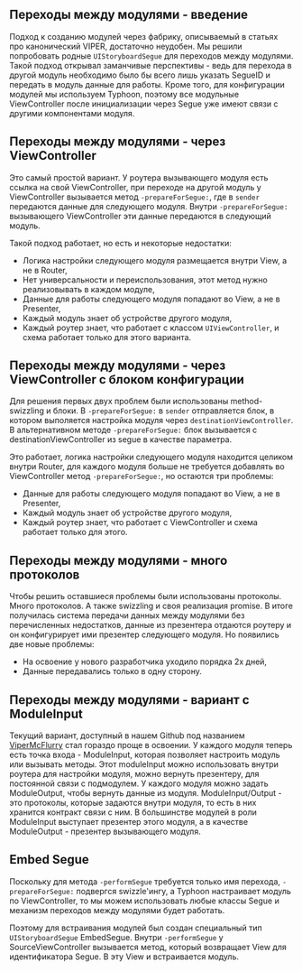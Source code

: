## Переходы между модулями - введение

Подход к созданию модулей через фабрику, описываемый в статьях про канонический VIPER, достаточно неудобен. Мы решили попробовать родные `UIStoryboardSegue` для переходов между модулями. Такой подход открывал заманчивые перспективы - ведь для перехода в другой модуль необходимо было бы всего лишь указать SegueID и передать в модуль данные для работы. Кроме того, для конфигурации модулей мы используем Typhoon, поэтому все модульные ViewController после инициализации через Segue уже имеют связи с другими компонентами модуля.

## Переходы между модулями - через ViewController

Это самый простой вариант. У роутера вызывающего модуля есть ссылка на свой ViewController, при переходе на другой модуль у ViewController вызывается метод `-prepareForSegue:`, где в `sender` передаются данные для следующего модуля. Внутри `-prepareForSegue:` вызывающего ViewController эти данные передаются в следующий модуль.

Такой подход работает, но есть и некоторые недостатки:
- Логика настройки следующего модуля размещается внутри View, а не в Router,
- Нет универсальности и переиспользования, этот метод нужно реализовывать в каждом модуле,
- Данные для работы следующего модуля попадают во View, а не в Presenter,
- Каждый модуль знает об устройстве другого модуля,
- Каждый роутер знает, что работает с классом `UIViewController`, и схема работает только для этого варианта.

## Переходы между модулями - через ViewController c блоком конфигурации

Для решения первых двух проблем были использованы method-swizzling и блоки. В `-prepareForSegue:` в `sender` отправляется блок, в котором выполяется настройка модуля через `destinationViewController`. В альтернативном методе `-prepareForSegue:` блок вызывается с destinationViewController из segue в качестве параметра.

Это работает, логика настройки следующего модуля находится целиком внутри Router, для каждого модуля больше не требуется добавлять во ViewController метод `-prepareForSegue:`, но остаются три проблемы:

- Данные для работы следующего модуля попадают во View, а не в Presenter,
- Каждый модуль знает об устройстве другого модуля,
- Каждый роутер знает, что работает с ViewController и схема работает только для этого.

## Переходы между модулями - много протоколов

Чтобы решить оставшиеся проблемы были использованы протоколы. Много протоколов. А также swizzling и своя реализация promise. В итоге получилась система передачи данных между модулями без перечисленных недостатков, данные из презентера отдаются роутеру и он конфигурирует ими презентер следующего модуля. Но появились две новые проблемы:
- На освоение у нового разработчика уходило порядка 2х дней,
- Данные передавались только в одну сторону.

## Переходы между модулями - вариант с ModuleInput

Текущий вариант, доступный в нашем Github под названием [ViperMcFlurry](https://github.com/rambler-ios/ViperMcFlurry) стал гораздо проще в освоении. У каждого модуля теперь есть точка входа - ModuleInput, которая позволяет настроить модуль или вызывать методы. Этот moduleInput можно использовать внутри роутера для настройки модуля, можно вернуть презентеру, для постоянной связи с подмодулем.
У каждого модуля можно задать ModuleOutput, чтобы вернуть данные из модуля. ModuleInput/Output - это протоколы, которые задаются внутри модуля, то есть в них хранится контракт связи с ним. В большинстве модулей в роли ModuleInput выступает презентер этого модуля, а в качестве ModuleOutput - презентер вызывающего модуля.

## Embed Segue

Поскольку для метода `-performSegue` требуется только имя перехода, `-prepareForSegue:` подвергся swizzle'ингу, а Typhoon настраивает модуль по ViewController, то мы можем использовать любые классы Segue и механизм переходов между модулями будет работать.

Поэтому для встраивания модулей был создан специальный тип `UIStoryboardSegue` EmbedSegue. Внутри `-performSegue` у SourceViewController вызывается метод, который возвращает View для идентификатора Segue. В эту View и встраивается модуль.
